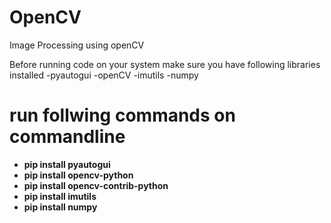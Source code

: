# OpenCV
Image Processing using openCV

Before running code on your system make sure you have following libraries installed
-pyautogui
-openCV
-imutils
-numpy

# run follwing commands on commandline

* **pip install pyautogui**
* **pip install opencv-python**
* **pip install opencv-contrib-python**
* **pip install imutils**
* **pip install numpy**
